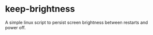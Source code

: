 keep-brightness
===============

A simple linux script to persist screen brightness between restarts and power off.

